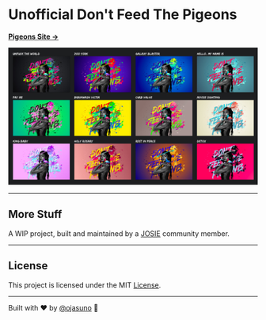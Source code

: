 # Unofficial Don't Feed The Pigeons

[**Pigeons Site →**](https://www.pigeons.monster/)

![12 Pigeons](public/_assets/_github/12-pigeons.jpeg)

---

## More Stuff

A WIP project, built and maintained by a [JOSIE](https://josie.io/) community member.

---

## License

This project is licensed under the MIT [License](LICENSE).

---

Built with ❤️ by [@ojasuno](https://github.com/ojasuno) 🖖